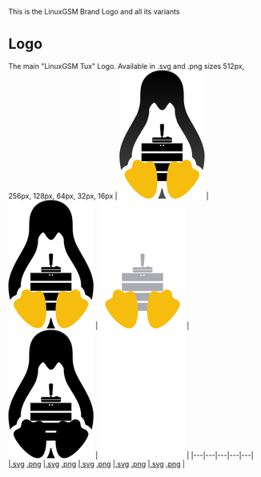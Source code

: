 This is the LinuxGSM Brand Logo and all its variants

# Logo
The main "LinuxGSM Tux" Logo. Available in .svg and .png sizes 512px, 256px, 128px, 64px, 32px, 16px
| ![LinuxGSM_colour_logo](images/brand/colour/LinuxGSM_colour_logo_256.png)  | ![LinuxGSM_colour_black_logo](images/brand/colour_black/LinuxGSM_colour_black_logo_256.png)  | ![LinuxGSM_colour_white_logo](images/brand/colour_white/LinuxGSM_colour_white_logo_256.png)  | ![LinuxGSM_black_logo](images/brand/black/LinuxGSM_black_logo_256.png)  | ![LinuxGSM_white_logo](images/brand/white/LinuxGSM_white_logo_256.png)  |
|---|---|---|---|---|
|[.svg](images/brand/colour/LinuxGSM_colour_logo.svg) [.png](images/brand/colour/LinuxGSM_colour_logo_512.png) |[.svg](images/brand/colour_black/LinuxGSM_colour_black_logo.svg) [.png](images/brand/colour_black/LinuxGSM_colour_black_logo_512.png) |[.svg](images/brand/colour_white/LinuxGSM_colour_white_logo.svg) [.png](images/brand/colour_white/LinuxGSM_colour_white_logo_512.png) |[.svg](images/brand/black/LinuxGSM_black_logo.svg) [.png](images/brand/black/LinuxGSM_black_logo_512.png) |[.svg](images/brand/white/LinuxGSM_white_logo.svg) [.png](images/brand/white/LinuxGSM_white_logo_512.png) |




